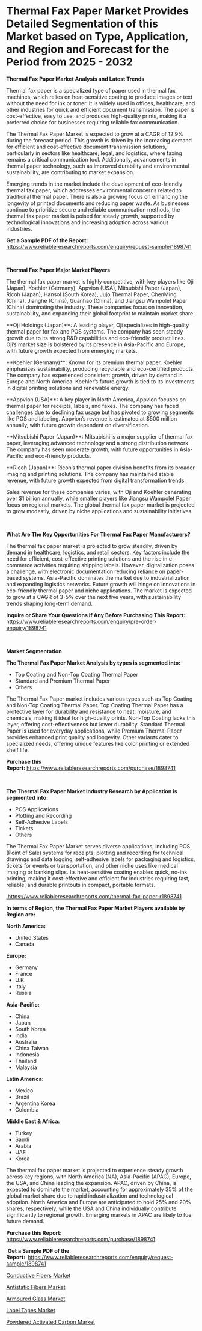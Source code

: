 <p><h1>Thermal Fax Paper Market Provides Detailed Segmentation of this Market based on Type, Application, and Region and Forecast for the Period from 2025 - 2032</h1></p><p><strong>Thermal Fax Paper Market Analysis and Latest Trends</strong></p>
<p><p>Thermal fax paper is a specialized type of paper used in thermal fax machines, which relies on heat-sensitive coating to produce images or text without the need for ink or toner. It is widely used in offices, healthcare, and other industries for quick and efficient document transmission. The paper is cost-effective, easy to use, and produces high-quality prints, making it a preferred choice for businesses requiring reliable fax communication.</p><p>The Thermal Fax Paper Market is expected to grow at a CAGR of 12.9% during the forecast period. This growth is driven by the increasing demand for efficient and cost-effective document transmission solutions, particularly in sectors like healthcare, legal, and logistics, where faxing remains a critical communication tool. Additionally, advancements in thermal paper technology, such as improved durability and environmental sustainability, are contributing to market expansion.</p><p>Emerging trends in the market include the development of eco-friendly thermal fax paper, which addresses environmental concerns related to traditional thermal paper. There is also a growing focus on enhancing the longevity of printed documents and reducing paper waste. As businesses continue to prioritize secure and reliable communication methods, the thermal fax paper market is poised for steady growth, supported by technological innovations and increasing adoption across various industries.</p></p>
<p><strong>Get a Sample PDF of the Report:&nbsp;</strong> <a href="https://www.reliableresearchreports.com/enquiry/request-sample/1898741?utm_campaign=34&utm_medium=2&utm_source=Github&utm_content=ia&utm_term=24012025&utm_id=thermal-fax-paper">https://www.reliableresearchreports.com/enquiry/request-sample/1898741</a></p>
<p>&nbsp;</p>
<p><strong>Thermal Fax Paper Major Market Players</strong></p>
<p><p>The thermal fax paper market is highly competitive, with key players like Oji (Japan), Koehler (Germany), Appvion (USA), Mitsubishi Paper (Japan), Ricoh (Japan), Hansol (South Korea), Jujo Thermal Paper, ChenMing (China), Jianghe (China), Guanhao (China), and Jiangsu Wampolet Paper (China) dominating the industry. These companies focus on innovation, sustainability, and expanding their global footprint to maintain market share.</p><p>**Oji Holdings (Japan)**: A leading player, Oji specializes in high-quality thermal paper for fax and POS systems. The company has seen steady growth due to its strong R&D capabilities and eco-friendly product lines. Oji’s market size is bolstered by its presence in Asia-Pacific and Europe, with future growth expected from emerging markets.</p><p>**Koehler (Germany)**: Known for its premium thermal paper, Koehler emphasizes sustainability, producing recyclable and eco-certified products. The company has experienced consistent growth, driven by demand in Europe and North America. Koehler’s future growth is tied to its investments in digital printing solutions and renewable energy.</p><p>**Appvion (USA)**: A key player in North America, Appvion focuses on thermal paper for receipts, labels, and faxes. The company has faced challenges due to declining fax usage but has pivoted to growing segments like POS and labeling. Appvion’s revenue is estimated at $500 million annually, with future growth dependent on diversification.</p><p>**Mitsubishi Paper (Japan)**: Mitsubishi is a major supplier of thermal fax paper, leveraging advanced technology and a strong distribution network. The company has seen moderate growth, with future opportunities in Asia-Pacific and eco-friendly products.</p><p>**Ricoh (Japan)**: Ricoh’s thermal paper division benefits from its broader imaging and printing solutions. The company has maintained stable revenue, with future growth expected from digital transformation trends.</p><p>Sales revenue for these companies varies, with Oji and Koehler generating over $1 billion annually, while smaller players like Jiangsu Wampolet Paper focus on regional markets. The global thermal fax paper market is projected to grow modestly, driven by niche applications and sustainability initiatives.</p></p>
<p>&nbsp;</p>
<p><strong>What Are The Key Opportunities For Thermal Fax Paper Manufacturers?</strong></p>
<p><p>The thermal fax paper market is projected to grow steadily, driven by demand in healthcare, logistics, and retail sectors. Key factors include the need for efficient, cost-effective printing solutions and the rise in e-commerce activities requiring shipping labels. However, digitalization poses a challenge, with electronic documentation reducing reliance on paper-based systems. Asia-Pacific dominates the market due to industrialization and expanding logistics networks. Future growth will hinge on innovations in eco-friendly thermal paper and niche applications. The market is expected to grow at a CAGR of 3-5% over the next five years, with sustainability trends shaping long-term demand.</p></p>
<p><strong>Inquire or Share Your Questions If Any Before Purchasing This Report:</strong> <a href="https://www.reliableresearchreports.com/enquiry/pre-order-enquiry/1898741?utm_campaign=34&utm_medium=2&utm_source=Github&utm_content=ia&utm_term=24012025&utm_id=thermal-fax-paper">https://www.reliableresearchreports.com/enquiry/pre-order-enquiry/1898741</a></p>
<p>&nbsp;</p>
<p><strong>Market Segmentation</strong></p>
<p><strong>The Thermal Fax Paper Market Analysis by types is segmented into:</strong></p>
<p><ul><li>Top Coating and Non-Top Coating Thermal Paper</li><li>Standard and Premium Thermal Paper</li><li>Others</li></ul></p>
<p><p>The Thermal Fax Paper market includes various types such as Top Coating and Non-Top Coating Thermal Paper. Top Coating Thermal Paper has a protective layer for durability and resistance to heat, moisture, and chemicals, making it ideal for high-quality prints. Non-Top Coating lacks this layer, offering cost-effectiveness but lower durability. Standard Thermal Paper is used for everyday applications, while Premium Thermal Paper provides enhanced print quality and longevity. Other variants cater to specialized needs, offering unique features like color printing or extended shelf life.</p></p>
<p><strong>Purchase this Report:&nbsp;</strong><a href="https://www.reliableresearchreports.com/purchase/1898741?utm_campaign=34&utm_medium=2&utm_source=Github&utm_content=ia&utm_term=24012025&utm_id=thermal-fax-paper">https://www.reliableresearchreports.com/purchase/1898741</a></p>
<p>&nbsp;</p>
<p><strong>The Thermal Fax Paper Market Industry Research by Application is segmented into:</strong></p>
<p><ul><li>POS Applications</li><li>Plotting and Recording</li><li>Self-Adhesive Labels</li><li>Tickets</li><li>Others</li></ul></p>
<p><p>The Thermal Fax Paper Market serves diverse applications, including POS (Point of Sale) systems for receipts, plotting and recording for technical drawings and data logging, self-adhesive labels for packaging and logistics, tickets for events or transportation, and other niche uses like medical imaging or banking slips. Its heat-sensitive coating enables quick, no-ink printing, making it cost-effective and efficient for industries requiring fast, reliable, and durable printouts in compact, portable formats.</p></p>
<p><a href="https://www.reliableresearchreports.com/thermal-fax-paper-r1898741?utm_campaign=34&utm_medium=2&utm_source=Github&utm_content=ia&utm_term=24012025&utm_id=thermal-fax-paper">&nbsp;https://www.reliableresearchreports.com/thermal-fax-paper-r1898741</a></p>
<p><strong>In terms of Region, the Thermal Fax Paper Market Players available by Region are:</strong></p>
<p>
    <p> <strong> North America: </strong>
        <ul>
            <li>United States</li>
            <li>Canada</li>
        </ul>
        </p> 
    <p> <strong> Europe: </strong>
        <ul>
            <li>Germany</li>
            <li>France</li>
            <li>U.K.</li>
            <li>Italy</li>
            <li>Russia</li>
        </ul>
        </p> 
    <p> <strong> Asia-Pacific: </strong>
        <ul>
            <li>China</li>
            <li>Japan</li>
            <li>South Korea</li>
            <li>India</li>
            <li>Australia</li>
            <li>China Taiwan</li>
            <li>Indonesia</li>
            <li>Thailand</li>
            <li>Malaysia</li>
        </ul>
        </p> 
    <p> <strong> Latin America: </strong>
        <ul>
            <li>Mexico</li>
            <li>Brazil</li>
            <li>Argentina Korea</li>
            <li>Colombia</li>
        </ul>
        </p> 
    <p> <strong> Middle East & Africa: </strong>
        <ul>
            <li>Turkey</li>
            <li>Saudi</li>
            <li>Arabia</li>
            <li>UAE</li>
            <li>Korea</li>
        </ul>
    </p>
    </p>
<p><p>The thermal fax paper market is projected to experience steady growth across key regions, with North America (NA), Asia-Pacific (APAC), Europe, the USA, and China leading the expansion. APAC, driven by China, is expected to dominate the market, accounting for approximately 35% of the global market share due to rapid industrialization and technological adoption. North America and Europe are anticipated to hold 25% and 20% shares, respectively, while the USA and China individually contribute significantly to regional growth. Emerging markets in APAC are likely to fuel future demand.</p></p>
<p><strong>Purchase this Report: </strong><a href="https://www.reliableresearchreports.com/purchase/1898741?utm_campaign=34&utm_medium=2&utm_source=Github&utm_content=ia&utm_term=24012025&utm_id=thermal-fax-paper">https://www.reliableresearchreports.com/purchase/1898741</a></p>
<p>&nbsp;<strong>Get a Sample PDF of the Report:&nbsp;&nbsp;</strong><a href="https://www.reliableresearchreports.com/enquiry/request-sample/1898741?utm_campaign=34&utm_medium=2&utm_source=Github&utm_content=ia&utm_term=24012025&utm_id=thermal-fax-paper">https://www.reliableresearchreports.com/enquiry/request-sample/1898741</a></p>
<p><strong></strong></p>
<p><p><a href="https://github.com/xanaanenkaly/Market-Research-Report-List-1/blob/main/conductive-fibers-market.md?utm_campaign=34&utm_medium=2&utm_source=Github&utm_content=ia&utm_term=24012025&utm_id=thermal-fax-paper">Conductive Fibers Market</a></p><p><a href="https://github.com/texterfredia780/Market-Research-Report-List-1/blob/main/antistatic-fibers-market.md?utm_campaign=34&utm_medium=2&utm_source=Github&utm_content=ia&utm_term=24012025&utm_id=thermal-fax-paper">Antistatic Fibers Market</a></p><p><a href="https://github.com/memorirummy/Market-Research-Report-List-1/blob/main/armoured-glass-market.md?utm_campaign=34&utm_medium=2&utm_source=Github&utm_content=ia&utm_term=24012025&utm_id=thermal-fax-paper">Armoured Glass Market</a></p><p><a href="https://github.com/guneycigdem35/Market-Research-Report-List-5/blob/main/label-tapes-market.md?utm_campaign=34&utm_medium=2&utm_source=Github&utm_content=ia&utm_term=24012025&utm_id=thermal-fax-paper">Label Tapes Market</a></p><p><a href="https://github.com/phumlaaijem/Market-Research-Report-List-1/blob/main/powdered-activated-carbon-market.md?utm_campaign=34&utm_medium=2&utm_source=Github&utm_content=ia&utm_term=24012025&utm_id=thermal-fax-paper">Powdered Activated Carbon Market</a></p></p>